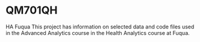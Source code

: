 # QM701QH
HA Fuqua
This project has information on selected data and code files used in the Advanced Analytics course in the Health Analytics course at Fuqua. 
